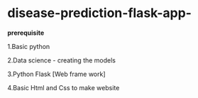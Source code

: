 # disease-prediction-flask-app-

**prerequisite**

1.Basic python 

2.Data science - creating the models

3.Python Flask [Web frame work]

4.Basic Html and Css to make website
